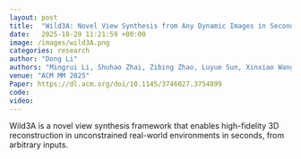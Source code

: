 ```yaml
---
layout: post
title:  "Wild3A: Novel View Synthesis from Any Dynamic Images in Seconds"
date:   2025-10-29 11:21:59 +00:00
image: /images/wild3A.png
categories: research
author: "Dong Li"
authors: "Mingrui Li, Shuhao Zhai, Zibing Zhao, Luyue Sun, Xinxiao Wang, <u>Dong Li#</u>, Shuhong Liu, Hongyu Wang#"
venue: "ACM MM 2025"
Paper: https://dl.acm.org/doi/10.1145/3746027.3754899
code: 
video: 
---
```


Wild3A is a novel view synthesis framework that enables high-fidelity 3D reconstruction in unconstrained real-world environments in seconds, from arbitrary inputs.
